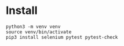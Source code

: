 # Install<br>
```
python3 -m venv venv
source venv/bin/activate
pip3 install selenium pytest pytest-check
```
